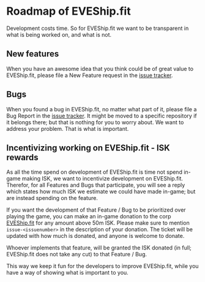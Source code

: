 # Roadmap of EVEShip.fit

Development costs time.
So for EVEShip.fit we want to be transparent in what is being worked on, and what is not.

## New features

When you have an awesome idea that you think could be of great value to EVEShip.fit, please file a New Feature request in the [issue tracker](https://github.com/EVEShipFit/roadmap/issues/new/choose).

## Bugs

When you found a bug in EVEShip.fit, no matter what part of it, please file a Bug Report in the [issue tracker](https://github.com/EVEShipFit/roadmap/issues/new/choose).
It might be moved to a specific repository if it belongs there; but that is nothing for you to worry about.
We want to address your problem.
That is what is important.

## Incentivizing working on EVEShip.fit - ISK rewards

As all the time spend on development of EVEShip.fit is time not spend in-game making ISK, we want to incentivize development on EVEShip.fit.
Therefor, for all Features and Bugs that participate, you will see a reply which states how much ISK we estimate we could have made in-game; but are instead spending on the feature.

If you want the development of that Feature / Bug to be prioritized over playing the game, you can make an in-game donation to the corp [EVEShip.fit](https://evewho.com/corporation/98753333) for any amount above 50m ISK.
Please make sure to mention `issue-<issuenumber>` in the description of your donation.
The ticket will be updated with how much is donated, and anyone is welcome to donate.

Whoever implements that feature, will be granted the ISK donated (in full; EVEShip.fit does not take any cut) to that Feature / Bug.

This way we keep it fun for the developers to improve EVEShip.fit, while you have a way of showing what is important to you.
